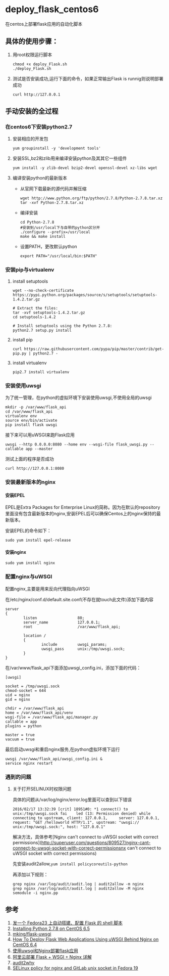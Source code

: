 # deploy_flask_centos6
在centos上部署flask应用的自动化脚本

## 具体的使用步骤：

1. 用root权限运行脚本

    ```
    chmod +x deploy_Flask.sh
    ./deploy_Flask.sh
    ```

2. 测试是否安装成功,运行下面的命令，如果正常输出Flask is runnig则说明部署成功

    ```
    curl http://127.0.0.1
    ```

## 手动安装的全过程

### 在centos6下安装python2.7

1. 安装相应的开发包
    ```
    yum groupinstall -y 'development tools'
    ```
2. 安装SSL,bz2和zlib用来编译安装python及其其它一些组件

    ```
    yum install -y zlib-devel bzip2-devel openssl-devel xz-libs wget
    ```

3. 编译安装python的最新版本

    * 从官网下载最新的源代码并解压缩
        ```
        wget http://www.python.org/ftp/python/2.7.8/Python-2.7.8.tar.xz
        tar -xvf Python-2.7.8.tar.xz
        ```
    * 编译安装

        ```
        cd Python-2.7.8
        #安装到/usr/local下与自带的python区分开
        ./configure --prefix=/usr/local
        make && make install
        ```
    * 设置PATH，更改默认python

        ```
        export PATH="/usr/local/bin:$PATH"
        ```

### 安装pip与virtualenv

1. install setuptools

    ```
    wget --no-check-certificate https://pypi.python.org/packages/source/s/setuptools/setuptools-1.4.2.tar.gz

    # Extract the files:
    tar -xvf setuptools-1.4.2.tar.gz
    cd setuptools-1.4.2

    # Install setuptools using the Python 2.7.8:
    python2.7 setup.py install
    ```
2. install pip

    ```
    curl https://raw.githubusercontent.com/pypa/pip/master/contrib/get-pip.py | python2.7 -
    ```

3. install virtualenv

    ```
    pip2.7 install virtualenv
    ```

### 安装使用uwsgi

为了统一管理，在python的虚拟环境下安装使用uwsgi,不使用全局的uwsgi

```
mkdir -p /var/www/flask_api
cd /var/www/flask_api
virtualenv env
source env/bin/activate
pip install flask uwsgi
```

接下来可以用uWSGI来跑Flask应用

```
uwsgi --http 0.0.0.0:8080 --home env --wsgi-file flask_uwsgi.py --callable app --master
```

测试上面的程序是否成功

```
curl http://127.0.0.1:8080
```

### 安装最新版本的nginx

#### 安装EPEL

EPEL是Extra Packages for Enterprise Linux的简称。因为在默认的repository里面没有包含最新版本的nginx,安装EPEL后可以确保Centos上的nginx保持的最新版本。

安装EPEL的命令如下：

```
sudo yum install epel-release
```

#### 安装nginx

```
sudo yum install nginx
```

### 配置nginx与uWSGI

配置nginx,主要是用来反向代理指向uWSGI

在/etc/nginx/conf.d/default.site.conf(不存在就touch此文件)添加下面内容

```
server
{
        listen                  80;
        server_name             127.0.0.1;
        root                    /var/www/flask_api;

        location /
        {
                include         uwsgi_params;
                uwsgi_pass      unix:/tmp/uwsgi.sock;
        }
}
```

在/var/www/flask_api下面添加uwsgi_config.ini，添加下面的代码：

```
[uwsgi]

socket = /tmp/uwsgi.sock
chmod-socket = 644
uid = nginx
gid = nginx

chdir = /var/www/flask_api
home = /var/www/flask_api/venv
wsgi-file = /var/www/flask_api/manager.py
callable = app
plugins = python

master = true
vacuum = true
```

最后启动uwsgi和重启nginx服务,在python虚拟环境下运行

```
uwsgi /var/www/flask_api/uwsgi_config.ini &
service nginx restart
```

### 遇到的问题
1. 关于打开SELINUX时权限问题

    具体的问题从/var/log/nginx/error.log里面可以查到以下错误
    ```
    2016/02/17 13:32:39 [crit] 18951#0: *1 connect() to unix:/tmp/uwsgi.sock fai    led (13: Permission denied) while connecting to upstream, client: 127.0.0.1,     server: 127.0.0.1, request: "GET /helloworld HTTP/1.1", upstream: "uwsgi://    unix:/tmp/uwsgi.sock:", host: "127.0.0.1"
    ```

    解决方法，具体参考[Nginx can't connect to uWSGI socket with correct permissions](http://superuser.com/questions/809527/nginx-cant-connect-to-uwsgi-socket-with-correct-permissionsnx can't connect to uWSGI socket with correct permissions)

    先安装audit2allow,`yum install policycoreutils-python`

    再添加以下规则：

    ```
    grep nginx /var/log/audit/audit.log | audit2allow -m nginx
    grep nginx /var/log/audit/audit.log | audit2allow -M nginx
    semodule -i nginx.pp
    ```

## 参考

1. [发一个 Fedora23 上自动搭建、配置 Flask 的 shell 脚本](https://www.v2ex.com/t/254879)
2. [Installing Python 2.7.8 on CentOS 6.5](http://bicofino.io/2014/01/16/installing-python-2-dot-7-6-on-centos-6-dot-5/)
3. [mking/flask-uwsgi](https://github.com/mking/flask-uwsgi)
4. [How To Deploy Flask Web Applications Using uWSGI Behind Nginx on CentOS 6.4](https://www.digitalocean.com/community/tutorials/how-to-deploy-flask-web-applications-using-uwsgi-behind-nginx-on-centos-6-4)
5. [使用uwsgi和Nginx部署flask应用](https://segmentfault.com/a/1190000002411626)
6. [阿里云部署 Flask + WSGI + Nginx 详解](http://www.cnblogs.com/Ray-liang/p/4173923.html)
7. [audit2why](https://screamingadmin.wordpress.com/2012/08/20/audit2why/)
8. [SELinux policy for nginx and GitLab unix socket in Fedora 19](http://axilleas.me/en/blog/2013/selinux-policy-for-nginx-and-gitlab-unix-socket-in-fedora-19/)
